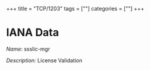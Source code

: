 +++
title = "TCP/1203"
tags = [""]
categories = [""]
+++

# IANA Data

_Name:_ ssslic-mgr

_Description:_ License Validation

